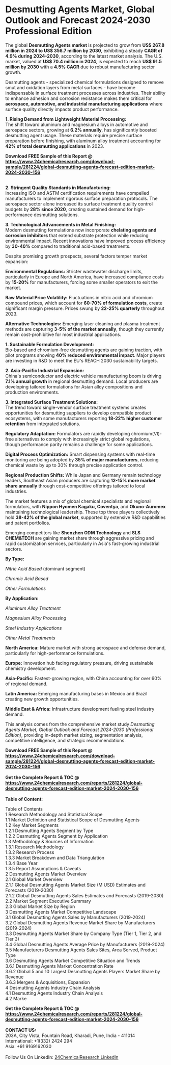 <h1>Desmutting Agents Market, Global Outlook and Forecast 2024-2030 Professional Edition</h1><p>The global <strong>Desmutting Agents market</strong> is projected to grow from <strong>US$ 267.8 million in 2024 to US$ 356.7 million by 2030</strong>, exhibiting a steady <strong>CAGR of 4.9% during 2024-2030</strong>, according to the latest market analysis. The U.S. market, valued at <strong>US$ 70.4 million in 2024</strong>, is expected to reach <strong>US$ 91.5 million by 2030</strong> with a <strong>4.5% CAGR</strong> due to robust manufacturing sector growth.</p><p>Desmutting agents - specialized chemical formulations designed to remove smut and oxidation layers from metal surfaces - have become indispensable in surface treatment processes across industries. Their ability to enhance adhesion and corrosion resistance makes them critical for <strong>aerospace, automotive, and industrial manufacturing applications</strong> where surface quality directly impacts product performance.</p><p><strong>1. Rising Demand from Lightweight Material Processing:</strong><br>
The shift toward aluminum and magnesium alloys in automotive and aerospace sectors, growing at <strong>6.2% annually</strong>, has significantly boosted desmutting agent usage. These materials require precise surface preparation before finishing, with aluminum alloy treatment accounting for <strong>42% of total desmutting applications</strong> in 2023.</p><div><b>Download FREE Sample of this Report @ 
            <a href="https://www.24chemicalresearch.com/download-sample/281224/global-desmutting-agents-forecast-edition-market-2024-2030-156">
            https://www.24chemicalresearch.com/download-sample/281224/global-desmutting-agents-forecast-edition-market-2024-2030-156</a></b></div><br><p><strong>2. Stringent Quality Standards in Manufacturing:</strong><br>
Increasing ISO and ASTM certification requirements have compelled manufacturers to implement rigorous surface preparation protocols. The aerospace sector alone increased its surface treatment quality control budgets by <strong>28% since 2020</strong>, creating sustained demand for high-performance desmutting solutions.</p><p><strong>3. Technological Advancements in Metal Finishing:</strong><br>
Modern desmutting formulations now incorporate <strong>chelating agents and corrosion inhibitors</strong> that extend substrate protection while reducing environmental impact. Recent innovations have improved process efficiency by <strong>30-40%</strong> compared to traditional acid-based treatments.</p><p>Despite promising growth prospects, several factors temper market expansion:</p><p><strong>Environmental Regulations:</strong> Stricter wastewater discharge limits, particularly in Europe and North America, have increased compliance costs by <strong>15-20%</strong> for manufacturers, forcing some smaller operators to exit the market.</p><p><strong>Raw Material Price Volatility:</strong> Fluctuations in nitric acid and chromium compound prices, which account for <strong>60-70% of formulation costs</strong>, create significant margin pressure. Prices swung by <strong>22-25% quarterly</strong> throughout 2023.</p><p><strong>Alternative Technologies:</strong> Emerging laser cleaning and plasma treatment methods are capturing <strong>3-5% of the market annually</strong>, though they currently remain cost-prohibitive for most industrial applications.</p><p><strong>1. Sustainable Formulation Development:</strong><br>
Bio-based and chromium-free desmutting agents are gaining traction, with pilot programs showing <strong>40% reduced environmental impact</strong>. Major players are investing in R&amp;D to meet the EU's REACH 2030 sustainability targets.</p><p><strong>2. Asia-Pacific Industrial Expansion:</strong><br>
China's semiconductor and electric vehicle manufacturing boom is driving <strong>7.1% annual growth</strong> in regional desmutting demand. Local producers are developing tailored formulations for Asian alloy compositions and production environments.</p><p><strong>3. Integrated Surface Treatment Solutions:</strong><br>
The trend toward single-vendor surface treatment systems creates opportunities for desmutting suppliers to develop compatible product ecosystems, with some manufacturers reporting <strong>18-22% higher customer retention</strong> from integrated solutions.</p><p><strong>Regulatory Adaptation:</strong> Formulators are rapidly developing chromium(VI)-free alternatives to comply with increasingly strict global regulations, though performance parity remains a challenge for some applications.</p><p><strong>Digital Process Optimization:</strong> Smart dispensing systems with real-time monitoring are being adopted by <strong>35% of major manufacturers</strong>, reducing chemical waste by up to 30% through precise application control.</p><p><strong>Regional Production Shifts:</strong> While Japan and Germany remain technology leaders, Southeast Asian producers are capturing <strong>12-15% more market share annually</strong> through cost-competitive offerings tailored to local industries.</p><p>The market features a mix of global chemical specialists and regional formulators, with <strong>Nippon Hyomen Kagaku, Coventya</strong>, and <strong>Okuno-Auromex</strong> maintaining technological leadership. These top three players collectively hold <strong>38-42% of the global market</strong>, supported by extensive R&amp;D capabilities and patent portfolios.</p><p>Emerging competitors like <strong>Shenzhen ODM Technology</strong> and <strong>SLS CHEM&amp;TECH</strong> are gaining market share through aggressive pricing and rapid customization services, particularly in Asia's fast-growing industrial sectors.</p><p><strong>By Type:</strong></p><p><em>Nitric Acid Based</em> (dominant segment)</p><p><em>Chromic Acid Based</em></p><p><em>Other Formulations</em></p><p><strong>By Application:</strong></p><p><em>Aluminum Alloy Treatment</em></p><p><em>Magnesium Alloy Processing</em></p><p><em>Steel Industry Applications</em></p><p><em>Other Metal Treatments</em></p><p><strong>North America:</strong> Mature market with strong aerospace and defense demand, particularly for high-performance formulations.</p><p><strong>Europe:</strong> Innovation hub facing regulatory pressure, driving sustainable chemistry development.</p><p><strong>Asia-Pacific:</strong> Fastest-growing region, with China accounting for over 60% of regional demand.</p><p><strong>Latin America:</strong> Emerging manufacturing bases in Mexico and Brazil creating new growth opportunities.</p><p><strong>Middle East &amp; Africa:</strong> Infrastructure development fueling steel industry demand.</p><p>This analysis comes from the comprehensive market study <em>Desmutting Agents Market, Global Outlook and Forecast 2024-2030 (Professional Edition)</em>, providing in-depth market sizing, segmentation analysis, competitive intelligence, and strategic recommendations.</p><div><b>Download FREE Sample of this Report @ 
            <a href="https://www.24chemicalresearch.com/download-sample/281224/global-desmutting-agents-forecast-edition-market-2024-2030-156">
            https://www.24chemicalresearch.com/download-sample/281224/global-desmutting-agents-forecast-edition-market-2024-2030-156</a></b></div><br><div><b>Get the Complete Report & TOC @ 
            <a href="https://www.24chemicalresearch.com/reports/281224/global-desmutting-agents-forecast-edition-market-2024-2030-156">
            https://www.24chemicalresearch.com/reports/281224/global-desmutting-agents-forecast-edition-market-2024-2030-156</a></b></div><br>
            <b>Table of Content:</b><p>Table of Contents<br />
 1 Research Methodology and Statistical Scope<br />
 1.1 Market Definition and Statistical Scope of Desmutting Agents<br />
 1.2 Key Market Segments<br />
 1.2.1 Desmutting Agents Segment by Type<br />
 1.2.2 Desmutting Agents Segment by Application<br />
 1.3 Methodology & Sources of Information<br />
 1.3.1 Research Methodology<br />
 1.3.2 Research Process<br />
 1.3.3 Market Breakdown and Data Triangulation<br />
 1.3.4 Base Year<br />
 1.3.5 Report Assumptions & Caveats<br />
 2 Desmutting Agents Market Overview<br />
 2.1 Global Market Overview<br />
 2.1.1 Global Desmutting Agents Market Size (M USD) Estimates and Forecasts (2019-2030)<br />
 2.1.2 Global Desmutting Agents Sales Estimates and Forecasts (2019-2030)<br />
 2.2 Market Segment Executive Summary<br />
 2.3 Global Market Size by Region<br />
 3 Desmutting Agents Market Competitive Landscape<br />
 3.1 Global Desmutting Agents Sales by Manufacturers (2019-2024)<br />
 3.2 Global Desmutting Agents Revenue Market Share by Manufacturers (2019-2024)<br />
 3.3 Desmutting Agents Market Share by Company Type (Tier 1, Tier 2, and Tier 3)<br />
 3.4 Global Desmutting Agents Average Price by Manufacturers (2019-2024)<br />
 3.5 Manufacturers Desmutting Agents Sales Sites, Area Served, Product Type<br />
 3.6 Desmutting Agents Market Competitive Situation and Trends<br />
 3.6.1 Desmutting Agents Market Concentration Rate<br />
 3.6.2 Global 5 and 10 Largest Desmutting Agents Players Market Share by Revenue<br />
 3.6.3 Mergers & Acquisitions, Expansion<br />
 4 Desmutting Agents Industry Chain Analysis<br />
 4.1 Desmutting Agents Industry Chain Analysis<br />
 4.2 Marke</p><div><b>Get the Complete Report & TOC @ 
            <a href="https://www.24chemicalresearch.com/reports/281224/global-desmutting-agents-forecast-edition-market-2024-2030-156">
            https://www.24chemicalresearch.com/reports/281224/global-desmutting-agents-forecast-edition-market-2024-2030-156</a></b></div><br><b>CONTACT US:</b><br>
            203A, City Vista, Fountain Road, Kharadi, Pune, India - 411014<br>
            International: +1(332) 2424 294<br>
            Asia: +91 9169162030 <br><br>
            Follow Us On LinkedIn: <a href="https://www.linkedin.com/company/24chemicalresearch/">24ChemicalResearch LinkedIn</a>